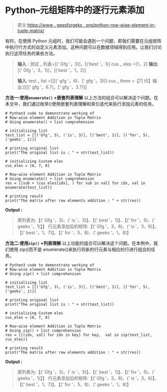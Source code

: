 # Python–元组矩阵中的逐行元素添加

> 原文:[https://www . geesforgeks . org/python-row-wise-element-in-tuple-matrix/](https://www.geeksforgeeks.org/python-row-wise-element-addition-in-tuple-matrix/)

有时，在使用 Python 元组时，我们可能会遇到一个问题，即我们需要在元组矩阵中执行行方式的自定义元素添加。这种问题可以在数据领域得到应用。让我们讨论执行这项任务的某些方法。

> **输入** :
> 测试 _ 列表=[(' Gfg '，3)]，[('best '，1)]
> cus _ eles =[1，2]
> **输出**:[(' Gfg '，3，1)]，[('best '，1，2)]
> 
> **输入**:
> test _ list =[[[(' gfg '，6)、[' gfg '，3)]]
> cus _ them =【7]
> t5】输出:[[[[' gfg '，6.7]，[' gfg '，3.7)]]

**方法一:使用`enumerate()` +嵌套列表理解**
以上方法的组合可以解决这个问题。在本文中，我们通过枚举()使用嵌套列表理解和索引迭代来执行添加元素的任务。

```
# Python3 code to demonstrate working of 
# Row-wise element Addition in Tuple Matrix
# Using enumerate() + list comprehension

# initializing list
test_list = [[('Gfg', 3), ('is', 3)], [('best', 1)], [('for', 5), ('geeks', 1)]]

# printing original list
print("The original list is : " + str(test_list))

# initializing Custom eles
cus_eles = [6, 7, 8]

# Row-wise element Addition in Tuple Matrix
# Using enumerate() + list comprehension
res = [[sub + (cus_eles[idx], ) for sub in val] for idx, val in enumerate(test_list)]

# printing result 
print("The matrix after row elements addition : " + str(res)) 
```

**Output :**

> 原列表为:【(' Gfg '，3)、(' is '，3)】、【(' best '，1)】、【(' for '，5)、(' geeks '，1)】】
> 行元素添加后的矩阵:【(' Gfg '，3，6)、(' is '，3，6)】、【(' best '，1，7)】、【(' for '，5，8)、(' geeks '，1，8)】

**方法二:使用`zip()` +列表理解**
以上功能的组合可以解决这个问题。在本例中，我们使用 zip()而不是 enumerate()来执行将新的行元素与相应的行进行组合的任务。

```
# Python3 code to demonstrate working of 
# Row-wise element Addition in Tuple Matrix
# Using zip() + list comprehension

# initializing list
test_list = [[('Gfg', 3), ('is', 3)], [('best', 1)], [('for', 5), ('geeks', 1)]]

# printing original list
print("The original list is : " + str(test_list))

# initializing Custom eles
cus_eles = [6, 7, 8]

# Row-wise element Addition in Tuple Matrix
# Using zip() + list comprehension
res = [[(idx, val) for idx in key] for key,  val in zip(test_list, cus_eles)]

# printing result 
print("The matrix after row elements addition : " + str(res)) 
```

**Output :**

> 原列表为:【(' Gfg '，3)、(' is '，3)】、【(' best '，1)】、【(' for '，5)、(' geeks '，1)】】
> 行元素添加后的矩阵:【(' Gfg '，3，6)、(' is '，3，6)】、【(' best '，1，7)】、【(' for '，5，8)、(' geeks '，1，8)】